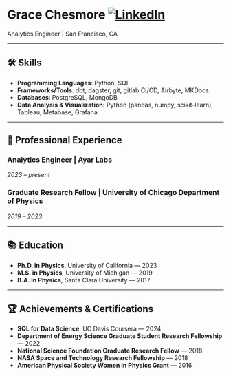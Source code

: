 # Grace Chesmore [![LinkedIn](https://img.shields.io/badge/LinkedIn-%230A66C2.svg?style=for-the-badge&logo=linkedin&logoColor=white)](https://www.linkedin.com/in/grace-chesmore/)

Analytics Engineer | San Francisco, CA

---

## 🛠️ Skills  

- **Programming Languages**: Python, SQL
- **Frameworks/Tools**: dbt, dagster, git, gitlab CI/CD, Airbyte, MKDocs
- **Databases**: PostgreSQL, MongoDB
- **Data Analysis & Visualization:** Python (pandas, numpy, scikit-learn), Tableau, Metabase, Grafana

---

## 💼 Professional Experience  

### Analytics Engineer | Ayar Labs 
_2023 – present_  

### Graduate Research Fellow | University of Chicago Department of Physics  
_2019 – 2023_  

---

## 📚 Education  

- **Ph.D. in Physics**, University of California — 2023  
- **M.S. in Physics**, University of Michigan — 2019 
- **B.A. in Physics**, Santa Clara University — 2017

---

## 🏆 Achievements & Certifications  

- **SQL for Data Science**: UC Davis Coursera — 2024
- **Department of Energy Science Graduate Student Research Fellowship** — 2022
- **National Science Foundation Graduate Research Fellow** — 2018
- **NASA Space and Technology Research Fellowship** — 2018
- **American Physical Society Women in Physics Grant** — 2016

